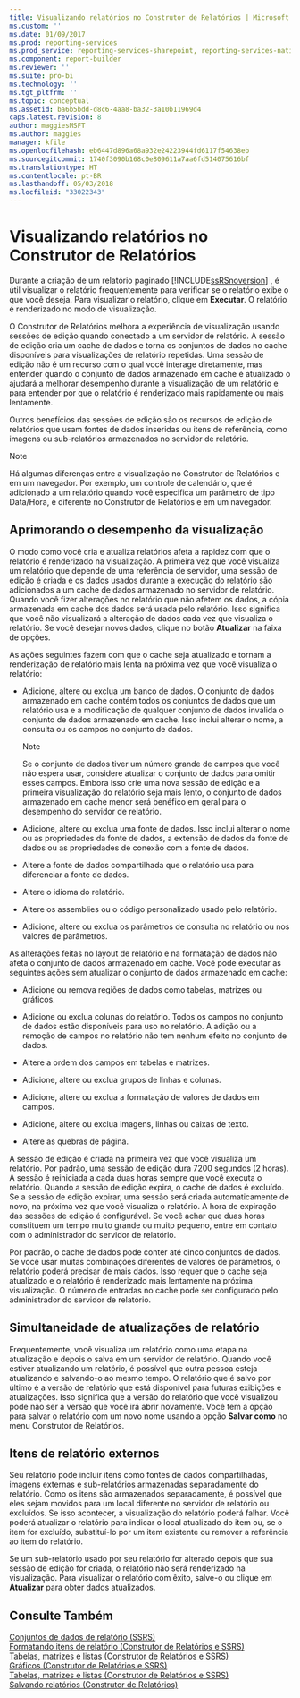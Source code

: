 ```yaml
---
title: Visualizando relatórios no Construtor de Relatórios | Microsoft Docs
ms.custom: ''
ms.date: 01/09/2017
ms.prod: reporting-services
ms.prod_service: reporting-services-sharepoint, reporting-services-native
ms.component: report-builder
ms.reviewer: ''
ms.suite: pro-bi
ms.technology: ''
ms.tgt_pltfrm: ''
ms.topic: conceptual
ms.assetid: ba6b5bdd-d8c6-4aa8-ba32-3a10b11969d4
caps.latest.revision: 8
author: maggiesMSFT
ms.author: maggies
manager: kfile
ms.openlocfilehash: eb6447d896a68a932e24223944fd6117f54638eb
ms.sourcegitcommit: 1740f3090b168c0e809611a7aa6fd514075616bf
ms.translationtype: HT
ms.contentlocale: pt-BR
ms.lasthandoff: 05/03/2018
ms.locfileid: "33022343"
---
```

# <a name="previewing-reports-in-report-builder"></a>Visualizando relatórios no Construtor de Relatórios
  Durante a criação de um relatório paginado [!INCLUDE[ssRSnoversion](../../includes/ssrsnoversion-md.md)] , é útil visualizar o relatório frequentemente para verificar se o relatório exibe o que você deseja. Para visualizar o relatório, clique em **Executar**. O relatório é renderizado no modo de visualização.  
  
 O Construtor de Relatórios melhora a experiência de visualização usando sessões de edição quando conectado a um servidor de relatório. A sessão de edição cria um cache de dados e torna os conjuntos de dados no cache disponíveis para visualizações de relatório repetidas. Uma sessão de edição não é um recurso com o qual você interage diretamente, mas entender quando o conjunto de dados armazenado em cache é atualizado o ajudará a melhorar desempenho durante a visualização de um relatório e para entender por que o relatório é renderizado mais rapidamente ou mais lentamente.  
  
 Outros benefícios das sessões de edição são os recursos de edição de relatórios que usam fontes de dados inseridas ou itens de referência, como imagens ou sub-relatórios armazenados no servidor de relatório.  
  
> [!NOTE]  
> Há algumas diferenças entre a visualização no Construtor de Relatórios e em um navegador. Por exemplo, um controle de calendário, que é adicionado a um relatório quando você especifica um parâmetro de tipo Data/Hora, é diferente no Construtor de Relatórios e em um navegador. 
  
## <a name="improving-preview-performance"></a>Aprimorando o desempenho da visualização  
 O modo como você cria e atualiza relatórios afeta a rapidez com que o relatório é renderizado na visualização. A primeira vez que você visualiza um relatório que depende de uma referência de servidor, uma sessão de edição é criada e os dados usados durante a execução do relatório são adicionados a um cache de dados armazenado no servidor de relatório. Quando você fizer alterações no relatório que não afetem os dados, a cópia armazenada em cache dos dados será usada pelo relatório. Isso significa que você não visualizará a alteração de dados cada vez que visualiza o relatório. Se você desejar novos dados, clique no botão **Atualizar** na faixa de opções.  
  
 As ações seguintes fazem com que o cache seja atualizado e tornam a renderização de relatório mais lenta na próxima vez que você visualiza o relatório:  
  
-   Adicione, altere ou exclua um banco de dados. O conjunto de dados armazenado em cache contém todos os conjuntos de dados que um relatório usa e a modificação de qualquer conjunto de dados invalida o conjunto de dados armazenado em cache. Isso inclui alterar o nome, a consulta ou os campos no conjunto de dados.  
  
    > [!NOTE]  
    >  Se o conjunto de dados tiver um número grande de campos que você não espera usar, considere atualizar o conjunto de dados para omitir esses campos. Embora isso crie uma nova sessão de edição e a primeira visualização do relatório seja mais lento, o conjunto de dados armazenado em cache menor será benéfico em geral para o desempenho do servidor de relatório.  
  
-   Adicione, altere ou exclua uma fonte de dados. Isso inclui alterar o nome ou as propriedades da fonte de dados, a extensão de dados da fonte de dados ou as propriedades de conexão com a fonte de dados.  
  
-   Altere a fonte de dados compartilhada que o relatório usa para diferenciar a fonte de dados.  
  
-   Altere o idioma do relatório.  
  
-   Altere os assemblies ou o código personalizado usado pelo relatório.  
  
-   Adicione, altere ou exclua os parâmetros de consulta no relatório ou nos valores de parâmetros.  
  
 As alterações feitas no layout de relatório e na formatação de dados não afeta o conjunto de dados armazenado em cache. Você pode executar as seguintes ações sem atualizar o conjunto de dados armazenado em cache:  
  
-   Adicione ou remova regiões de dados como tabelas, matrizes ou gráficos.  
  
-   Adicione ou exclua colunas do relatório. Todos os campos no conjunto de dados estão disponíveis para uso no relatório. A adição ou a remoção de campos no relatório não tem nenhum efeito no conjunto de dados.  
  
-   Altere a ordem dos campos em tabelas e matrizes.  
  
-   Adicione, altere ou exclua grupos de linhas e colunas.  
  
-   Adicione, altere ou exclua a formatação de valores de dados em campos.  
  
-   Adicione, altere ou exclua imagens, linhas ou caixas de texto.  
  
-   Altere as quebras de página.  
  
 A sessão de edição é criada na primeira vez que você visualiza um relatório. Por padrão, uma sessão de edição dura 7200 segundos (2 horas). A sessão é reiniciada a cada duas horas sempre que você executa o relatório. Quando a sessão de edição expira, o cache de dados é excluído. Se a sessão de edição expirar, uma sessão será criada automaticamente de novo, na próxima vez que você visualiza o relatório. A hora de expiração das sessões de edição é configurável. Se você achar que duas horas constituem um tempo muito grande ou muito pequeno, entre em contato com o administrador do servidor de relatório.  
  
 Por padrão, o cache de dados pode conter até cinco conjuntos de dados. Se você usar muitas combinações diferentes de valores de parâmetros, o relatório poderá precisar de mais dados. Isso requer que o cache seja atualizado e o relatório é renderizado mais lentamente na próxima visualização. O número de entradas no cache pode ser configurado pelo administrador do servidor de relatório.  
  
## <a name="concurrency-of-report-updates"></a>Simultaneidade de atualizações de relatório  
 Frequentemente, você visualiza um relatório como uma etapa na atualização e depois o salva em um servidor de relatório. Quando você estiver atualizando um relatório, é possível que outra pessoa esteja atualizando e salvando-o ao mesmo tempo. O relatório que é salvo por último é a versão de relatório que está disponível para futuras exibições e atualizações. Isso significa que a versão do relatório que você visualizou pode não ser a versão que você irá abrir novamente. Você tem a opção para salvar o relatório com um novo nome usando a opção **Salvar como** no menu Construtor de Relatórios.  
  
## <a name="external-report-items"></a>Itens de relatório externos  
 Seu relatório pode incluir itens como fontes de dados compartilhadas, imagens externas e sub-relatórios armazenadas separadamente do relatório. Como os itens são armazenados separadamente, é possível que eles sejam movidos para um local diferente no servidor de relatório ou excluídos. Se isso acontecer, a visualização do relatório poderá falhar. Você poderá atualizar o relatório para indicar o local atualizado do item ou, se o item for excluído, substituí-lo por um item existente ou remover a referência ao item do relatório.  
  
 Se um sub-relatório usado por seu relatório for alterado depois que sua sessão de edição for criada, o relatório não será renderizado na visualização. Para visualizar o relatório com êxito, salve-o ou clique em **Atualizar** para obter dados atualizados.  
  
## <a name="see-also"></a>Consulte Também  
 [Conjuntos de dados de relatório &#40;SSRS&#41;](../../reporting-services/report-data/report-datasets-ssrs.md)   
 [Formatando itens de relatório &#40;Construtor de Relatórios e SSRS&#41;](../../reporting-services/report-design/formatting-report-items-report-builder-and-ssrs.md)   
 [Tabelas, matrizes e listas &#40;Construtor de Relatórios e SSRS&#41;](../../reporting-services/report-design/tables-matrices-and-lists-report-builder-and-ssrs.md)   
 [Gráficos &#40;Construtor de Relatórios e SSRS&#41;](../../reporting-services/report-design/charts-report-builder-and-ssrs.md)   
 [Tabelas, matrizes e listas &#40;Construtor de Relatórios e SSRS&#41;](../../reporting-services/report-design/tables-matrices-and-lists-report-builder-and-ssrs.md)   
 [Salvando relatórios &#40;Construtor de Relatórios&#41;](../../reporting-services/report-builder/saving-reports-report-builder.md)  
  
  
